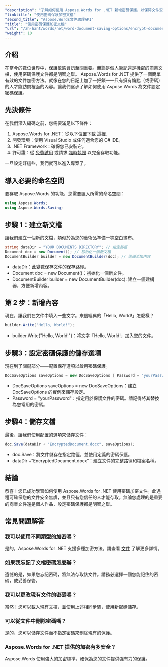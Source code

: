```yaml
---
"description": "了解如何使用 Aspose.Words for .NET 新增密碼保護，以保障文件安全。本指南將全面指導您完成整個操作。"
"linktitle": "使用密碼保護加密文檔"
"second_title": "Aspose.Words文件處理API"
"title": "使用密碼保護加密文檔"
"url": "/zh-hant/words/net/word-document-saving-options/encrypt-document-with-password-protect/"
"weight": 10
---
```


## 介紹

在當今的數位世界中，保護敏感資訊至關重要。無論是個人筆記還是機密的商業文檔，使用密碼保護文件都是明智之舉。 Aspose.Words for .NET 提供了一個簡單有效的文件加密方法。就像在您的日記上加了一把鎖——只有擁有鑰匙（或密碼）的人才能訪問裡面的內容。讓我們逐步了解如何使用 Aspose.Words 為文件設定密碼保護。

## 先決條件

在我們深入編碼之前，您需要滿足以下條件：

1. Aspose.Words for .NET：從以下位置下載 [這裡](https://releases。aspose.com/words/net/).
2. 開發環境：使用 Visual Studio 或任何適合您的 C# IDE。
3. .NET Framework：確保您已安裝它。
4. 許可證：從 [免費試用](https://releases.aspose.com/) 或請求 [臨時執照](https://purchase.aspose.com/temporary-license/) 以完全存取功能。

一旦設定好這些，我們就可以進入專案了。

## 導入必要的命名空間

要存取 Aspose.Words 的功能，您需要匯入所需的命名空間：

```csharp
using Aspose.Words;
using Aspose.Words.Saving;
```

## 步驟 1：建立新文檔

讓我們建立一個新的文檔，類似於為您的藝術品準備一塊空白畫布。

```csharp
string dataDir = "YOUR DOCUMENTS DIRECTORY"; // 指定路徑
Document doc = new Document(); // 初始化一個新文檔
DocumentBuilder builder = new DocumentBuilder(doc); // 準備添加內容
```

- dataDir：此變數保存文件的保存路徑。
- Document doc = new Document()：初始化一個新文件。
- DocumentBuilder builder = new DocumentBuilder(doc): 建立一個建構器，方便新增內容。

## 第 2 步：新增內容

現在，讓我們在文件中填入一些文字。來個經典的「Hello, World!」怎麼樣？

```csharp
builder.Write("Hello, World!");
```

- builder.Write("Hello, World!")：將文字「Hello, World!」加入您的文件。

## 步驟3：設定密碼保護的儲存選項

現在到了關鍵部分——配置保存選項以啟用密碼保護。

```csharp
DocSaveOptions saveOptions = new DocSaveOptions { Password = "yourPassword" }; // 在此設定您的密碼
```

- DocSaveOptions saveOptions = new DocSaveOptions：建立 DocSaveOptions 的實例來儲存設定。
- Password = "yourPassword"：指定用於保護文件的密碼。請記得將其替換為您常用的密碼。

## 步驟4：儲存文檔

最後，讓我們使用配置的選項來儲存文件：

```csharp
doc.Save(dataDir + "EncryptedDocument.docx", saveOptions);
```

- doc.Save：將文件儲存在指定路徑，並使用定義的密碼保護。
- dataDir +“EncryptedDocument.docx”：建立文件的完整路徑和檔案名稱。

## 結論

恭喜！您已成功學習如何使用 Aspose.Words for .NET 使用密碼加密文件。此過程可確保您的文件安全無虞，並且只有您信任的人才能存取。無論您處理的是重要的商業文件還是個人作品，設定密碼保護都是明智之舉。

## 常見問題解答

### 我可以使用不同類型的加密嗎？
是的，Aspose.Words for .NET 支援多種加密方法。請查看 [文件](https://reference.aspose.com/words/net/) 了解更多詳情。

### 如果我忘記了文檔密碼怎麼辦？
遺憾的是，如果您忘記密碼，將無法存取該文件。請務必選擇一個您能記住的密碼，或妥善保管。

### 我可以更改現有文件的密碼嗎？
當然！您可以載入現有文檔，並使用上述相同步驟，使用新密碼儲存。

### 可以從文件中刪除密碼嗎？
是的，您可以儲存文件而不指定密碼來刪除現有的保護。

### Aspose.Words for .NET 提供的加密有多安全？
Aspose.Words 使用強大的加密標準，確保為您的文件提供強有力的保護。